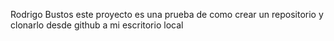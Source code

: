Rodrigo Bustos
este proyecto es una prueba de como crear un repositorio y clonarlo desde github a mi escritorio local